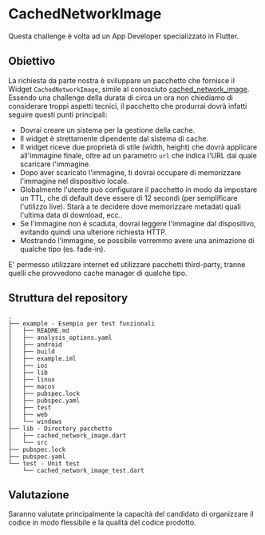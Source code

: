 # CachedNetworkImage

Questa challenge è volta ad un App Developer specializzato in Flutter.

## Obiettivo
La richiesta da parte nostra è sviluppare un pacchetto che fornisce il Widget `CachedNetworkImage`, simile al conosciuto [cached_network_image](https://github.com/Baseflow/flutter_cached_network_image/tree/develop).  
Essendo una challenge della durata di circa un ora non chiediamo di considerare troppi aspetti tecnici, il pacchetto che produrrai dovrà infatti seguire questi punti principali:

 - Dovrai creare un sistema per la gestione della cache.
 - Il widget è strettamente dipendente dal sistema di cache.
 - Il widget riceve due proprietà di stile (width, height) che dovrà applicare all'immagine finale, oltre ad un parametro `url` che indica l'URL dal quale scaricare l'immagine.
 - Dopo aver scaricato l'immagine, ti dovrai occupare di memorizzare l'immagine nel dispositivo locale.
 - Globalmente l'utente può configurare il pacchetto in modo da impostare un TTL, che di default deve essere di 12 secondi (per semplificare l'utilizzo live). Starà a te decidere dove memorizzare metadati quali l'ultima data di download, ecc..
 - Se l'immagine non è scaduta, dovrai leggere l'immagine dal dispositivo, evitando quindi una ulteriore richiesta HTTP.
 - Mostrando l'immagine, se possibile vorremmo avere una animazione di qualche tipo (es. fade-in).

E' permesso utilizzare internet ed utilizzare pacchetti third-party, tranne quelli che provvedono cache manager di qualche tipo.

## Struttura del repository

```
.
├── example - Esempio per test funzionali
│   ├── README.md
│   ├── analysis_options.yaml
│   ├── android
│   ├── build
│   ├── example.iml
│   ├── ios
│   ├── lib
│   ├── linux
│   ├── macos
│   ├── pubspec.lock
│   ├── pubspec.yaml
│   ├── test
│   ├── web
│   └── windows
├── lib - Directory pacchetto
│   ├── cached_network_image.dart
│   └── src
├── pubspec.lock
├── pubspec.yaml
└── test - Unit test
    └── cached_network_image_test.dart
```

## Valutazione

Saranno valutate principalmente la capacità del candidato di organizzare il codice in modo flessibile e la qualità del codice prodotto.
